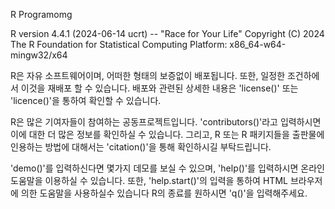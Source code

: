 R Programomg

R version 4.4.1 (2024-06-14 ucrt) -- "Race for Your Life"
Copyright (C) 2024 The R Foundation for Statistical Computing
Platform: x86_64-w64-mingw32/x64

R은 자유 소프트웨어이며, 어떠한 형태의 보증없이 배포됩니다.
또한, 일정한 조건하에서 이것을 재배포 할 수 있습니다.
배포와 관련된 상세한 내용은 'license()' 또는 'licence()'을 통하여 확인할 수 있습니다.

R은 많은 기여자들이 참여하는 공동프로젝트입니다.
'contributors()'라고 입력하시면 이에 대한 더 많은 정보를 확인하실 수 있습니다.
그리고, R 또는 R 패키지들을 출판물에 인용하는 방법에 대해서는 'citation()'을 통해 확인하시길 부탁드립니다.

'demo()'를 입력하신다면 몇가지 데모를 보실 수 있으며, 'help()'를 입력하시면 온라인 도움말을 이용하실 수 있습니다.
또한, 'help.start()'의 입력을 통하여 HTML 브라우저에 의한 도움말을 사용하실수 있습니다
R의 종료를 원하시면 'q()'을 입력해주세요.

